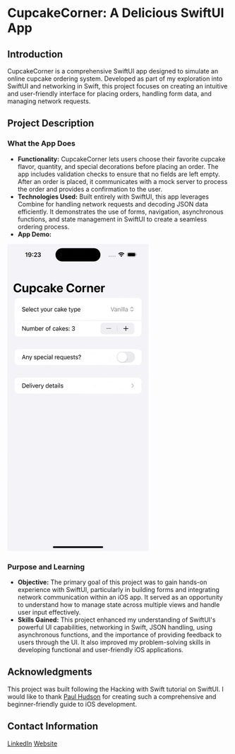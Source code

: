 # CupcakeCorner: A Delicious SwiftUI App

## Introduction

CupcakeCorner is a comprehensive SwiftUI app designed to simulate an online cupcake ordering system. Developed as part of my exploration into SwiftUI and networking in Swift, this project focuses on creating an intuitive and user-friendly interface for placing orders, handling form data, and managing network requests.

## Project Description

### What the App Does

- **Functionality:** CupcakeCorner lets users choose their favorite cupcake flavor, quantity, and special decorations before placing an order. The app includes validation checks to ensure that no fields are left empty. After an order is placed, it communicates with a mock server to process the order and provides a confirmation to the user.
- **Technologies Used:** Built entirely with SwiftUI, this app leverages Combine for handling network requests and decoding JSON data efficiently. It demonstrates the use of forms, navigation, asynchronous functions, and state management in SwiftUI to create a seamless ordering process.
- **App Demo:**
<img src="https://github.com/Masoud-Safari/CupcakeCorner/blob/7f69984adee074ff287b6269c6aa3a8c4f1768b4/CupcakeCorner-screen-recording.gif" width="320">

### Purpose and Learning

- **Objective:** The primary goal of this project was to gain hands-on experience with SwiftUI, particularly in building forms and integrating network communication within an iOS app. It served as an opportunity to understand how to manage state across multiple views and handle user input effectively.
- **Skills Gained:** This project enhanced my understanding of SwiftUI's powerful UI capabilities, networking in Swift, JSON handling, using asynchronous functions, and the importance of providing feedback to users through the UI. It also improved my problem-solving skills in developing functional and user-friendly iOS applications.

## Acknowledgments

This project was built following the Hacking with Swift tutorial on SwiftUI. I would like to thank [Paul Hudson](https://www.hackingwithswift.com) for creating such a comprehensive and beginner-friendly guide to iOS development.

## Contact Information

[LinkedIn](https://www.linkedin.com/in/masoud-safari/)
[Website](https://masoudsafari.com)
